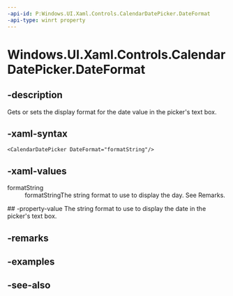 ```yaml
---
-api-id: P:Windows.UI.Xaml.Controls.CalendarDatePicker.DateFormat
-api-type: winrt property
---
```


<!-- Property syntax
public string DateFormat { get;  set; }
-->

# Windows.UI.Xaml.Controls.CalendarDatePicker.DateFormat

## -description
Gets or sets the display format for the date value in the picker's text box.



## -xaml-syntax
```xaml
<CalendarDatePicker DateFormat="formatString"/>
```


## -xaml-values
<dl><dt>formatString</dt><dd>formatStringThe string format to use to display the day. See Remarks.</dd>
</dl>
## -property-value
The string format to use to display the date in the picker's text box.

## -remarks

## -examples

## -see-also
